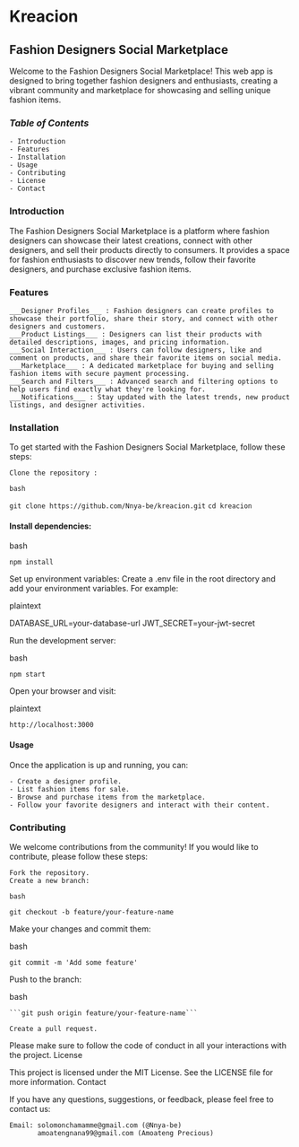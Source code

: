 # Kreacion
## Fashion Designers Social Marketplace
Welcome to the Fashion Designers Social Marketplace! This web app is designed to bring together fashion designers and enthusiasts, creating a vibrant community and marketplace for showcasing and selling unique fashion items.
### ___Table of Contents___

    - Introduction
    - Features
    - Installation
    - Usage
    - Contributing
    - License
    - Contact

### Introduction

The Fashion Designers Social Marketplace is a platform where fashion designers can showcase their latest creations, connect with other designers, and sell their products directly to consumers. It provides a space for fashion enthusiasts to discover new trends, follow their favorite designers, and purchase exclusive fashion items.
### Features

    ___Designer Profiles___ : Fashion designers can create profiles to showcase their portfolio, share their story, and connect with other designers and customers.
    ___Product Listings___ : Designers can list their products with detailed descriptions, images, and pricing information.
    ___Social Interaction___ : Users can follow designers, like and comment on products, and share their favorite items on social media.
    ___Marketplace___ : A dedicated marketplace for buying and selling fashion items with secure payment processing.
    ___Search and Filters___ : Advanced search and filtering options to help users find exactly what they're looking for.
    ___Notifications___ : Stay updated with the latest trends, new product listings, and designer activities.

### Installation

To get started with the Fashion Designers Social Marketplace, follow these steps:

    Clone the repository :

    bash

``` git clone https://github.com/Nnya-be/kreacion.git ```
```cd kreacion```

#### Install dependencies:

bash

```npm install```

Set up environment variables:
Create a .env file in the root directory and add your environment variables. For example:

plaintext

DATABASE_URL=your-database-url
JWT_SECRET=your-jwt-secret

Run the development server:

bash

``` npm start ```

Open your browser and visit:

plaintext

    http://localhost:3000

#### Usage

Once the application is up and running, you can:

    - Create a designer profile.
    - List fashion items for sale.
    - Browse and purchase items from the marketplace.
    - Follow your favorite designers and interact with their content.

### Contributing

We welcome contributions from the community! If you would like to contribute, please follow these steps:

    Fork the repository.
    Create a new branch:

    bash

```git checkout -b feature/your-feature-name```

Make your changes and commit them:

bash

```git commit -m 'Add some feature' ```

Push to the branch:

bash

    ```git push origin feature/your-feature-name```

    Create a pull request.

Please make sure to follow the code of conduct in all your interactions with the project.
License

This project is licensed under the MIT License. See the LICENSE file for more information.
Contact

If you have any questions, suggestions, or feedback, please feel free to contact us:

    Email: solomonchamamme@gmail.com (@Nnya-be)
           amoatengnana99@gmail.com (Amoateng Precious)
           



